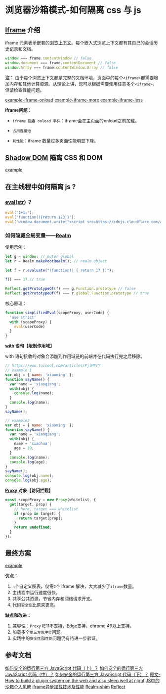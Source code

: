 # 浏览器沙箱模式-如何隔离 css 与 js

## [Iframe](https://developer.mozilla.org/en-US/docs/Web/HTML/Element/iframe) 介绍

iframe 元素表示嵌套的[浏览上下文](https://developer.mozilla.org/en-US/docs/Glossary/browsing_context)。每个嵌入式浏览上下文都有其自己的会话历史记录和文档。

```js
window === frame.contentWindow // false
window.document === frame.contentDocument // false
window.Array === frame.contentWindow.Array // false
```

**注：** 由于每个浏览上下文都是完整的文档环境，页面中的每个`<iframe>`都需要增加内存和其他计算资源。从理论上讲，您可以根据需要使用任意多个`<iframe>`，但请检查性能问题。

[example-iframe-onload](./example-iframe-onload.html)
[example-iframe-more](./example-iframe-more.html)
[example-iframe-less](./example-iframe-less.html)

**iframe问题：**

* `iframe 阻塞 onload 事件`：iframe会在主页面的onload之前加载。

* `占用连接池`

* `耗性能`：iframe 数量过多页面性能明显下降。

## [Shadow DOM](https://developer.mozilla.org/en-US/docs/Web/Web_Components/Using_shadow_DOM) 隔离 CSS 和 DOM

[example](./example-shadowdom.html)

## 在主线程中如何隔离 js ?

### [eval(str)](https://developer.mozilla.org/zh-CN/docs/Web/JavaScript/Reference/Global_Objects/eval) ？

```js
eval('1+1;');
eval('function(){return 123;}');
eval('window.document.write("<script src=https://cdnjs.cloudflare.com/ajax/libs/echarts/4.6.0/echarts.min.js></script>")');
```

### 如何隐藏全局变量——[Realm](https://github.com/tc39/proposal-realms/#ecmascript-spec-proposal-for-realms-api)

使用示例：

```js
let g = window; // outer global
let r = Realm.makeRootRealm(); // realm object
 
let f = r.evaluate("(function() { return 17 })");
 
f() === 17 // true
 
Reflect.getPrototypeOf(f) === g.Function.prototype // false
Reflect.getPrototypeOf(f) === r.global.Function.prototype // true

```

核心原理：

```js
function simplifiedEval(scopeProxy, userCode) {
  'use strict'
  with (scopeProxy) {
    eval(userCode)
  }
}
```

**[with](https://developer.mozilla.org/zh-CN/docs/Web/JavaScript/Reference/Statements/with) 语句【限制作用域】**

with 语句接收的对象会添加到作用域链的前端并在代码执行完之后移除。

```js
// https://www.tuicool.com/articles/FjiMFrY
// example 1
var obj = { name: 'xiaoming' };
function sayName() {
  var name = 'xiaoqiang';
  with(obj) {
    console.log(name);
  }
  console.log(name);
}
sayName();

// example2
var obj = { name: 'xiaoming' };
function sayName() {
  var name = 'xiaoqiang';
  with(obj) {
    name = 'xiaohua';
    age = 30;
  }
  console.log(name);
  console.log(age);
}
sayName();
console.log(obj.name);
console.log(obj.age);
```

**[Proxy](https://developer.mozilla.org/zh-CN/docs/Web/JavaScript/Reference/Global_Objects/Proxy) 对象【访问拦截】**


```js
const scopeProxy = new Proxy(whitelist, {
  get(target, prop) {
    // here, target === whitelist
    if (prop in target) {
      return target[prop];
    }
    return undefined;
  }
});
```

## 最终方案

[example](./main.html)

**优点：**

1. `n`个自定义图表，仅需`2`个 iframe 解决，大大减少了`iframe`数量。
2. 主线程中运行速度很快。
3. 共享公共资源，节省内存和网络请求开支。
4. 代码`安全性`比原来更高。

**缺点和改进：**
1. 兼容性：`Proxy` IE11不支持，Edge支持，chrome 49以上支持。
2. 加载多个`第三方库冲突`问题。
3. 实践中的`安全性`和`性能`问题仍有待进一步验证。

## 参考文档
[如何安全的运行第三方 JavaScript 代码（上）？](https://www.infoq.cn/article/LDV1D4ASVSpT8H7PVCvr)
[如何安全的运行第三方 JavaScript 代码（中）？](https://www.infoq.cn/article/5KosuiHOeBL4tbXk0HkH)
[如何安全的运行第三方 JavaScript 代码（下）？](https://www.infoq.cn/article/SaCHSl6KW7b7erkJHIiH)
[原文-How to build a plugin system on the web and also sleep well at night](https://www.figma.com/blog/how-we-built-the-figma-plugin-system/)
[JS中的沙箱个人见解](https://chinese.freecodecamp.org/forum/t/topic/587)
[iframe异步加载技术及性能](https://www.open-open.com/solution/view/1319458447249)
[Realm-shim](https://github.com/tc39/proposal-realms/#ecmascript-spec-proposal-for-realms-api)
[Reflect](https://developer.mozilla.org/zh-CN/docs/Web/JavaScript/Reference/Global_Objects/Reflect)